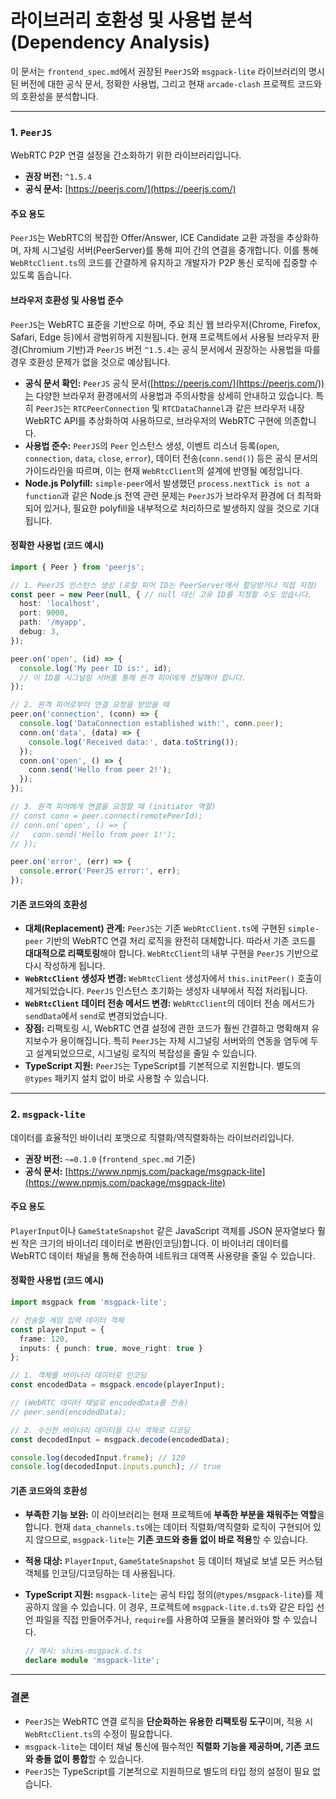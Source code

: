 # 라이브러리 호환성 및 사용법 분석 (Dependency Analysis)

이 문서는 `frontend_spec.md`에서 권장된 `PeerJS`와 `msgpack-lite` 라이브러리의 명시된 버전에 대한 공식 문서, 정확한 사용법, 그리고 현재 `arcade-clash` 프로젝트 코드와의 호환성을 분석합니다.

---

### 1. `PeerJS`

WebRTC P2P 연결 설정을 간소화하기 위한 라이브러리입니다.

*   **권장 버전:** `^1.5.4`
*   **공식 문서:** [https://peerjs.com/](https://peerjs.com/)

#### 주요 용도

`PeerJS`는 WebRTC의 복잡한 Offer/Answer, ICE Candidate 교환 과정을 추상화하며, 자체 시그널링 서버(PeerServer)를 통해 피어 간의 연결을 중개합니다. 이를 통해 `WebRtcClient.ts`의 코드를 간결하게 유지하고 개발자가 P2P 통신 로직에 집중할 수 있도록 돕습니다.

#### 브라우저 호환성 및 사용법 준수

`PeerJS`는 WebRTC 표준을 기반으로 하며, 주요 최신 웹 브라우저(Chrome, Firefox, Safari, Edge 등)에서 광범위하게 지원됩니다. 현재 프로젝트에서 사용될 브라우저 환경(Chromium 기반)과 `PeerJS` 버전 `^1.5.4`는 공식 문서에서 권장하는 사용법을 따를 경우 호환성 문제가 없을 것으로 예상됩니다.

*   **공식 문서 확인:** `PeerJS` 공식 문서([https://peerjs.com/](https://peerjs.com/))는 다양한 브라우저 환경에서의 사용법과 주의사항을 상세히 안내하고 있습니다. 특히 `PeerJS`는 `RTCPeerConnection` 및 `RTCDataChannel`과 같은 브라우저 내장 WebRTC API를 추상화하여 사용하므로, 브라우저의 WebRTC 구현에 의존합니다.
*   **사용법 준수:** `PeerJS`의 `Peer` 인스턴스 생성, 이벤트 리스너 등록(`open`, `connection`, `data`, `close`, `error`), 데이터 전송(`conn.send()`) 등은 공식 문서의 가이드라인을 따르며, 이는 현재 `WebRtcClient`의 설계에 반영될 예정입니다.
*   **Node.js Polyfill:** `simple-peer`에서 발생했던 `process.nextTick is not a function`과 같은 Node.js 전역 관련 문제는 `PeerJS`가 브라우저 환경에 더 최적화되어 있거나, 필요한 polyfill을 내부적으로 처리하므로 발생하지 않을 것으로 기대됩니다.

#### 정확한 사용법 (코드 예시)

```typescript
import { Peer } from 'peerjs';

// 1. PeerJS 인스턴스 생성 (로컬 피어 ID는 PeerServer에서 할당받거나 직접 지정)
const peer = new Peer(null, { // null 대신 고유 ID를 지정할 수도 있습니다.
  host: 'localhost',
  port: 9000,
  path: '/myapp',
  debug: 3,
});

peer.on('open', (id) => {
  console.log('My peer ID is:', id);
  // 이 ID를 시그널링 서버를 통해 원격 피어에게 전달해야 합니다.
});

// 2. 원격 피어로부터 연결 요청을 받았을 때
peer.on('connection', (conn) => {
  console.log('DataConnection established with:', conn.peer);
  conn.on('data', (data) => {
    console.log('Received data:', data.toString());
  });
  conn.on('open', () => {
    conn.send('Hello from peer 2!');
  });
});

// 3. 원격 피어에게 연결을 요청할 때 (initiator 역할)
// const conn = peer.connect(remotePeerId);
// conn.on('open', () => {
//   conn.send('Hello from peer 1!');
// });

peer.on('error', (err) => {
  console.error('PeerJS error:', err);
});
```

#### 기존 코드와의 호환성

*   **대체(Replacement) 관계:** `PeerJS`는 기존 `WebRtcClient.ts`에 구현된 `simple-peer` 기반의 WebRTC 연결 처리 로직을 완전히 대체합니다. 따라서 기존 코드를 **대대적으로 리팩토링**해야 합니다. `WebRtcClient`의 내부 구현을 `PeerJS` 기반으로 다시 작성하게 됩니다.
*   **`WebRtcClient` 생성자 변경:** `WebRtcClient` 생성자에서 `this.initPeer()` 호출이 제거되었습니다. `PeerJS` 인스턴스 초기화는 생성자 내부에서 직접 처리됩니다.
*   **`WebRtcClient` 데이터 전송 메서드 변경:** `WebRtcClient`의 데이터 전송 메서드가 `sendData`에서 `send`로 변경되었습니다.
*   **장점:** 리팩토링 시, WebRTC 연결 설정에 관한 코드가 훨씬 간결하고 명확해져 유지보수가 용이해집니다. 특히 `PeerJS`는 자체 시그널링 서버와의 연동을 염두에 두고 설계되었으므로, 시그널링 로직의 복잡성을 줄일 수 있습니다.
*   **TypeScript 지원:** `PeerJS`는 TypeScript를 기본적으로 지원합니다. 별도의 `@types` 패키지 설치 없이 바로 사용할 수 있습니다.

---

### 2. `msgpack-lite`

데이터를 효율적인 바이너리 포맷으로 직렬화/역직렬화하는 라이브러리입니다.

*   **권장 버전:** `~=0.1.0` (`frontend_spec.md` 기준)
*   **공식 문서:** [https://www.npmjs.com/package/msgpack-lite](https://www.npmjs.com/package/msgpack-lite)

#### 주요 용도

`PlayerInput`이나 `GameStateSnapshot` 같은 JavaScript 객체를 JSON 문자열보다 훨씬 작은 크기의 바이너리 데이터로 변환(인코딩)합니다. 이 바이너리 데이터를 WebRTC 데이터 채널을 통해 전송하여 네트워크 대역폭 사용량을 줄일 수 있습니다.

#### 정확한 사용법 (코드 예시)

```typescript
import msgpack from 'msgpack-lite';

// 전송할 게임 입력 데이터 객체
const playerInput = {
  frame: 120,
  inputs: { punch: true, move_right: true }
};

// 1. 객체를 바이너리 데이터로 인코딩
const encodedData = msgpack.encode(playerInput);

// (WebRTC 데이터 채널로 encodedData를 전송)
// peer.send(encodedData);

// 2. 수신한 바이너리 데이터를 다시 객체로 디코딩
const decodedInput = msgpack.decode(encodedData);

console.log(decodedInput.frame); // 120
console.log(decodedInput.inputs.punch); // true
```

#### 기존 코드와의 호환성

*   **부족한 기능 보완:** 이 라이브러리는 현재 프로젝트에 **부족한 부분을 채워주는 역할**을 합니다. 현재 `data_channels.ts`에는 데이터 직렬화/역직렬화 로직이 구현되어 있지 않으므로, `msgpack-lite`는 **기존 코드와 충돌 없이 바로 적용**할 수 있습니다.
*   **적용 대상:** `PlayerInput`, `GameStateSnapshot` 등 데이터 채널로 보낼 모든 커스텀 객체를 인코딩/디코딩하는 데 사용됩니다.
*   **TypeScript 지원:** `msgpack-lite`는 공식 타입 정의(`@types/msgpack-lite`)를 제공하지 않을 수 있습니다. 이 경우, 프로젝트에 `msgpack-lite.d.ts`와 같은 타입 선언 파일을 직접 만들어주거나, `require`를 사용하여 모듈을 불러와야 할 수 있습니다.

    ```typescript
    // 예시: shims-msgpack.d.ts
    declare module 'msgpack-lite';
    ```

---

### 결론

*   `PeerJS`는 WebRTC 연결 로직을 **단순화하는 유용한 리팩토링 도구**이며, 적용 시 `WebRtcClient.ts`의 수정이 필요합니다.
*   `msgpack-lite`는 데이터 채널 통신에 필수적인 **직렬화 기능을 제공하며, 기존 코드와 충돌 없이 통합**할 수 있습니다.
*   `PeerJS`는 TypeScript를 기본적으로 지원하므로 별도의 타입 정의 설정이 필요 없습니다.
